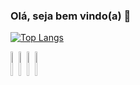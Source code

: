 ### Olá, seja bem vindo(a) 👋
[![Top Langs](https://github-readme-stats.vercel.app/api/top-langs/?username=lucamesquitaa&layout=compact)](https://github.com/anuraghazra/github-readme-stats)
<div style="display: inline-block">
<img width="10%" src="https://cdn.jsdelivr.net/gh/devicons/devicon/icons/csharp/csharp-original.svg" />
<img width="10%" src="https://cdn.jsdelivr.net/gh/devicons/devicon/icons/kotlin/kotlin-original.svg" />
<img width="10%" src="https://cdn.jsdelivr.net/gh/devicons/devicon/icons/java/java-original.svg" />  
<img width="10%" src="https://cdn.jsdelivr.net/gh/devicons/devicon/icons/react/react-original.svg" />
</div>
